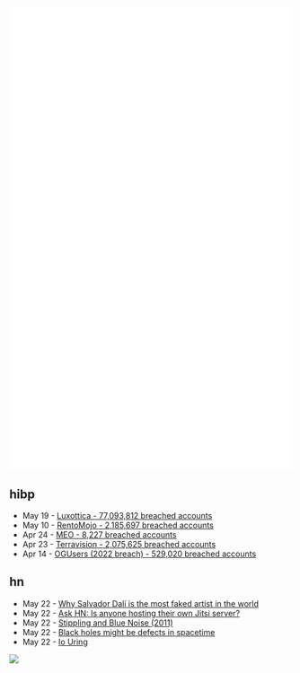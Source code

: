 ![Metrics](https://raw.githubusercontent.com/phixion/phixion/master/metrics.svg)

## hibp

<!--
for https://github.com/phixion/phixion/blob/main/.github/workflows/feeds.yml
-->
<!--START_SECTION:haveibeenpwnd-->
- May 19 - [Luxottica - 77,093,812 breached accounts](https://haveibeenpwned.com/PwnedWebsites#Luxottica)
- May 10 - [RentoMojo - 2,185,697 breached accounts](https://haveibeenpwned.com/PwnedWebsites#RentoMojo)
- Apr 24 - [MEO - 8,227 breached accounts](https://haveibeenpwned.com/PwnedWebsites#MEO)
- Apr 23 - [Terravision - 2,075,625 breached accounts](https://haveibeenpwned.com/PwnedWebsites#Terravision)
- Apr 14 - [OGUsers (2022 breach) - 529,020 breached accounts](https://haveibeenpwned.com/PwnedWebsites#OGUsers2022)
<!--END_SECTION:haveibeenpwnd-->

## hn

<!--
for https://github.com/phixion/phixion/blob/main/.github/workflows/feeds.yml
-->
<!--START_SECTION:hn-->
- May 22 - [Why Salvador Dalí is the most faked artist in the world](https://thehustle.co/why-salvador-dali-is-the-most-faked-artist-in-the-world/)
- May 22 - [Ask HN: Is anyone hosting their own Jitsi server?](https://news.ycombinator.com/item?id=36032224)
- May 22 - [Stippling and Blue Noise (2011)](https://www.joesfer.com/?p=108)
- May 22 - [Black holes might be defects in spacetime](https://phys.org/news/2023-05-black-holes-defects-spacetime.html)
- May 22 - [Io Uring](https://nick-black.com/dankwiki/index.php/Io_uring)
<!--END_SECTION:hn-->

<!--
for https://yhype.me
-->
![](https://hit.yhype.me/github/profile?user_id=13013670)
